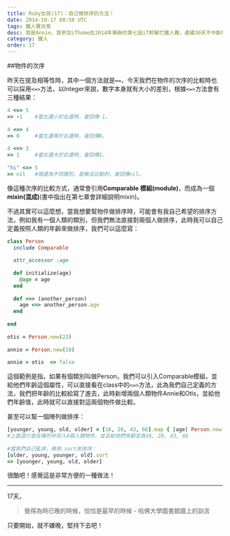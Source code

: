 ```yaml
---
title: Ruby女孩(17)：自己做排序的方法！
date: 2014-10-17 08:58 UTC
tags: 鐵人賽文章
desc: 我是Annie，我參加iThome在2014年舉辦的第七屆iT邦幫忙鐵人賽，連續30天不中斷地記錄自己學習Ruby的歷程，這一系列30篇文章，推薦給跟我一樣初學Ruby約半年的朋友參考。
category: 鐵人
order: 17
---
```


##物件的次序

昨天在提及相等性時，其中一個方法就是`==`，今天我們在物件的次序的比較時也可以採用`<=>`方法，以Integer來說，數字本身就有大小的差別，根據`<=>`方法會有三種結果：

~~~ruby
4 <=> 5  
=> -1    #當左邊小於右邊時，會回傳-1。  
  
4 <=> 4  
=> 0     #當左邊等於右邊時，會回傳0。  
  
4 <=> 3  
=> 1     #當左邊大於右邊時，會回傳1。  
  
"hi" <=> 5  
=> nil   #兩邊為不同類別，是無法比較的，會回傳nil。  
~~~

像這種次序的比較方式，通常會引用**Comparable 模組(module)**，而成為一個**mixin(混成)**(書中指出在第七章會詳細說明mixin)。

不過其實可以這麼想，當我想要幫物件做排序時，可能會有我自己希望的排序方法，例如我有一個人類的類別，但我們無法直接對兩個人做排序，此時我可以自己定義按照人類的年齡來做排序，我們可以這麼寫：

~~~ruby
class Person  
  include Comparable  
   
  attr_accessor :age  
   
  def initialize(age)  
    @age = age  
  end  
   
  def <=> (another_person)  
    age <=> another_person.age  
  end  
   
end  
   
otis = Person.new(23)  
   
annie = Person.new(18)  
   
annie > otis  => false  
~~~

這個範例是指，如果有個類別叫做Person，我們可以引入Comparable模組，並給他們年齡這個屬性，可以直接看在class中的`<=>`方法，此為我們自己定義的方法，我們把年齡的比較給寫了進去，此時新增兩個人類物件Annie和Otis，並給他們年齡值，此時就可以直接對這兩個物件做比較。

甚至可以幫一個陣列做排序：

~~~ruby
[younger, young, old, older] = [16, 28, 43, 66].map { |age| Person.new( age ) }  
#上面這行是在陣列中存入4個人類物件，並且給他們年齡定為16, 28, 43, 66  
  
#當我們自己亂排，再用.sort來排序：  
[older, young, younger, old].sort  
=> [younger, young, old, older]  
~~~

很酷吧！感覺這是非常方便的一種做法！

---

17天，

> 覺得為時已晚的時候，恰恰是最早的時候 - 哈佛大學圖書館牆上的訓言

只要開始，就不嫌晚，堅持下去吧！
